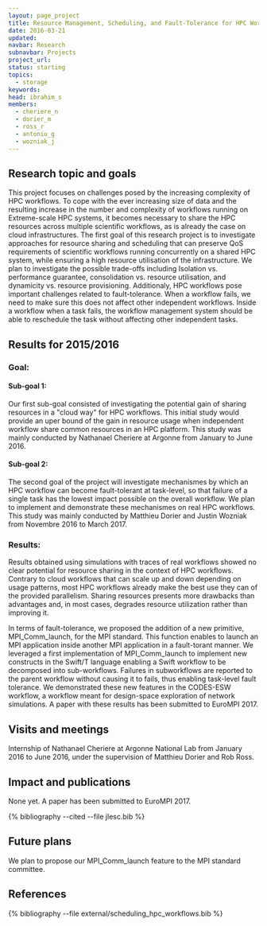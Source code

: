 ```yaml
---
layout: page_project
title: Resource Management, Scheduling, and Fault-Tolerance for HPC Workflows
date: 2016-03-21
updated:
navbar: Research
subnavbar: Projects
project_url:
status: starting
topics: 
  - storage
keywords:
head: ibrahim_s
members:
  - cheriere_n
  - dorier_m
  - ross_r
  - antoniu_g
  - wozniak_j
---
```


## Research topic and goals

This project focuses on challenges posed by the increasing complexity of HPC workflows. To cope with the ever increasing size of data and the resulting increase in the number and complexity of workflows running on Extreme-scale HPC systems, it becomes necessary to share the HPC resources across multiple scientific workflows, as is already the case on cloud infrastructures. The first goal of this research project is to investigate approaches for resource sharing and scheduling that can preserve QoS requirements of scientific workflows running concurrently on a shared HPC system, while ensuring a high resource utilisation of the infrastructure. We plan to investigate the possible trade-offs including Isolation vs. performance guarantee, consolidation vs. resource utilisation, and dynamicity vs. resource provisioning. Additionaly, HPC workflows pose important challenges related to fault-tolerance. When a workflow fails, we need to make sure this does not affect other independent workflows. Inside a workflow when a task fails, the workflow management system should be able to reschedule the task without affecting other independent tasks.

## Results for 2015/2016

### Goal:

#### Sub-goal 1:
Our first sub-goal consisted of investigating the potential gain of sharing resources in a "cloud way" for HPC workflows. This initial study would provide an uper bound of the gain in resource usage when independent workflow share common resources in an HPC platform. This study was mainly conducted by Nathanael Cheriere at Argonne from January to June 2016.

#### Sub-goal 2:
The second goal of the project will investigate mechanismes by which an HPC workflow can become fault-tolerant at task-level, so that failure of a single task has the lowest impact possible on the overall workflow. We plan to implement and demonstrate these mechanismes on real HPC workflows. This study was mainly conducted by Matthieu Dorier and Justin Wozniak from Novembre 2016 to March 2017.

### Results:

Results obtained using simulations with traces of real workflows showed no clear potential for resource sharing in the context of HPC workflows. Contrary to cloud workflows that can scale up and down depending on usage patterns, most HPC workflows already make the best use they can of the provided parallelism. Sharing resources presents more drawbacks than advantages and, in most cases, degrades resource utilization rather than improving it.

In terms of fault-tolerance, we proposed the addition of a new primitive, MPI_Comm_launch, for the MPI standard. This function enables to launch an MPI application inside another MPI application in a fault-torant manner. We leveraged a first implementation of MPI_Comm_launch to implement new constructs in the Swift/T language enabling a Swift workflow to be decomposed into sub-workflows. Failures in subworkflows are reported to the parent workflow without causing it to fails, thus enabling task-level fault tolerance. We demonstrated these new features in the CODES-ESW workflow, a workflow meant for design-space exploration of network simulations. A paper with these results has been submitted to EuroMPI 2017.

## Visits and meetings

Internship of Nathanael Cheriere at Argonne National Lab from January 2016 to June 2016, under the supervision of Matthieu Dorier and Rob Ross.

## Impact and publications

None yet. A paper has been submitted to EuroMPI 2017.

{% bibliography --cited --file jlesc.bib %}


## Future plans

We plan to propose our MPI_Comm_launch feature to the MPI standard committee.

## References

{% bibliography --file external/scheduling_hpc_workflows.bib %}
